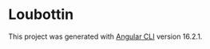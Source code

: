 # Loubottin

This project was generated with [Angular CLI](https://github.com/angular/angular-cli) version 16.2.1.
